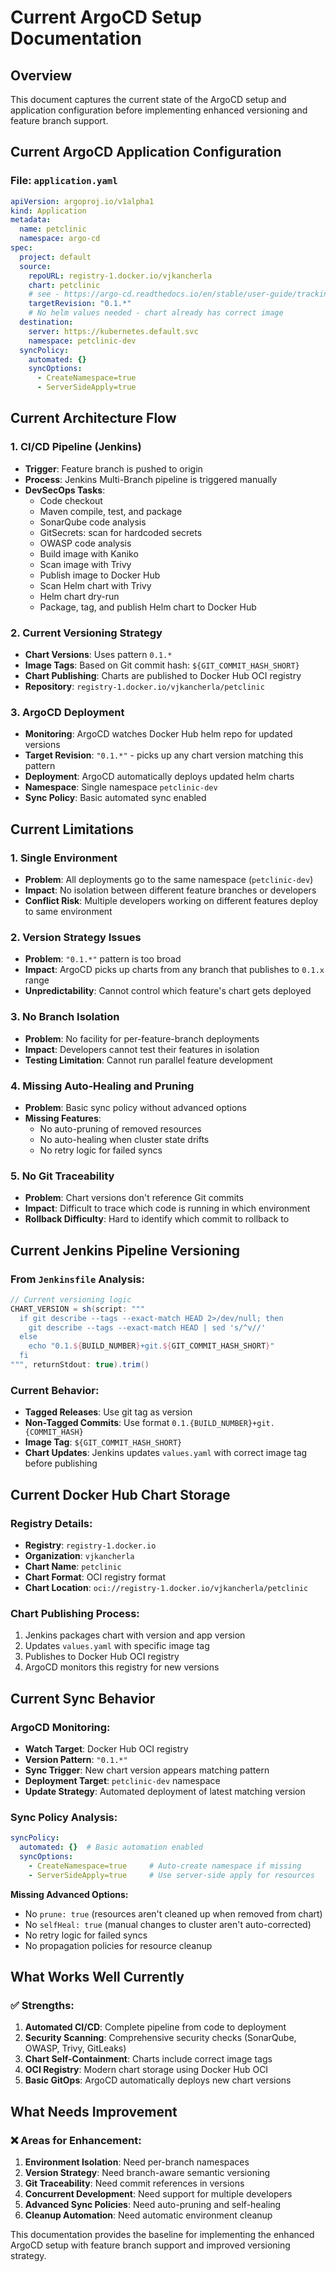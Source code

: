 # Current ArgoCD Setup Documentation

## Overview
This document captures the current state of the ArgoCD setup and application configuration before implementing enhanced versioning and feature branch support.

## Current ArgoCD Application Configuration

### File: `application.yaml`
```yaml
apiVersion: argoproj.io/v1alpha1
kind: Application
metadata:
  name: petclinic
  namespace: argo-cd
spec:
  project: default
  source:
    repoURL: registry-1.docker.io/vjkancherla
    chart: petclinic
    # see - https://argo-cd.readthedocs.io/en/stable/user-guide/tracking_strategies/#helm
    targetRevision: "0.1.*"
    # No helm values needed - chart already has correct image
  destination:
    server: https://kubernetes.default.svc
    namespace: petclinic-dev
  syncPolicy:
    automated: {}
    syncOptions:
      - CreateNamespace=true
      - ServerSideApply=true
```

## Current Architecture Flow

### 1. CI/CD Pipeline (Jenkins)
- **Trigger**: Feature branch is pushed to origin
- **Process**: Jenkins Multi-Branch pipeline is triggered manually
- **DevSecOps Tasks**:
  - Code checkout
  - Maven compile, test, and package
  - SonarQube code analysis
  - GitSecrets: scan for hardcoded secrets
  - OWASP code analysis
  - Build image with Kaniko
  - Scan image with Trivy
  - Publish image to Docker Hub
  - Scan Helm chart with Trivy
  - Helm chart dry-run
  - Package, tag, and publish Helm chart to Docker Hub

### 2. Current Versioning Strategy
- **Chart Versions**: Uses pattern `0.1.*` 
- **Image Tags**: Based on Git commit hash: `${GIT_COMMIT_HASH_SHORT}`
- **Chart Publishing**: Charts are published to Docker Hub OCI registry
- **Repository**: `registry-1.docker.io/vjkancherla/petclinic`

### 3. ArgoCD Deployment
- **Monitoring**: ArgoCD watches Docker Hub helm repo for updated versions
- **Target Revision**: `"0.1.*"` - picks up any chart version matching this pattern
- **Deployment**: ArgoCD automatically deploys updated helm charts
- **Namespace**: Single namespace `petclinic-dev`
- **Sync Policy**: Basic automated sync enabled

## Current Limitations

### 1. Single Environment
- **Problem**: All deployments go to the same namespace (`petclinic-dev`)
- **Impact**: No isolation between different feature branches or developers
- **Conflict Risk**: Multiple developers working on different features deploy to same environment

### 2. Version Strategy Issues
- **Problem**: `"0.1.*"` pattern is too broad
- **Impact**: ArgoCD picks up charts from any branch that publishes to `0.1.x` range
- **Unpredictability**: Cannot control which feature's chart gets deployed

### 3. No Branch Isolation
- **Problem**: No facility for per-feature-branch deployments
- **Impact**: Developers cannot test their features in isolation
- **Testing Limitation**: Cannot run parallel feature development

### 4. Missing Auto-Healing and Pruning
- **Problem**: Basic sync policy without advanced options
- **Missing Features**: 
  - No auto-pruning of removed resources
  - No auto-healing when cluster state drifts
  - No retry logic for failed syncs

### 5. No Git Traceability
- **Problem**: Chart versions don't reference Git commits
- **Impact**: Difficult to trace which code is running in which environment
- **Rollback Difficulty**: Hard to identify which commit to rollback to

## Current Jenkins Pipeline Versioning

### From `Jenkinsfile` Analysis:
```groovy
// Current versioning logic
CHART_VERSION = sh(script: """
  if git describe --tags --exact-match HEAD 2>/dev/null; then
    git describe --tags --exact-match HEAD | sed 's/^v//'
  else 
    echo "0.1.${BUILD_NUMBER}+git.${GIT_COMMIT_HASH_SHORT}"
  fi
""", returnStdout: true).trim()
```

### Current Behavior:
- **Tagged Releases**: Use git tag as version
- **Non-Tagged Commits**: Use format `0.1.{BUILD_NUMBER}+git.{COMMIT_HASH}`
- **Image Tag**: `${GIT_COMMIT_HASH_SHORT}`
- **Chart Updates**: Jenkins updates `values.yaml` with correct image tag before publishing

## Current Docker Hub Chart Storage

### Registry Details:
- **Registry**: `registry-1.docker.io`
- **Organization**: `vjkancherla`
- **Chart Name**: `petclinic`
- **Chart Format**: OCI registry format
- **Chart Location**: `oci://registry-1.docker.io/vjkancherla/petclinic`

### Chart Publishing Process:
1. Jenkins packages chart with version and app version
2. Updates `values.yaml` with specific image tag
3. Publishes to Docker Hub OCI registry
4. ArgoCD monitors this registry for new versions

## Current Sync Behavior

### ArgoCD Monitoring:
- **Watch Target**: Docker Hub OCI registry
- **Version Pattern**: `"0.1.*"`
- **Sync Trigger**: New chart version appears matching pattern
- **Deployment Target**: `petclinic-dev` namespace
- **Update Strategy**: Automated deployment of latest matching version

### Sync Policy Analysis:
```yaml
syncPolicy:
  automated: {}  # Basic automation enabled
  syncOptions:
    - CreateNamespace=true     # Auto-create namespace if missing
    - ServerSideApply=true     # Use server-side apply for resources
```

**Missing Advanced Options:**
- No `prune: true` (resources aren't cleaned up when removed from chart)
- No `selfHeal: true` (manual changes to cluster aren't auto-corrected)
- No retry logic for failed syncs
- No propagation policies for resource cleanup

## What Works Well Currently

### ✅ Strengths:
1. **Automated CI/CD**: Complete pipeline from code to deployment
2. **Security Scanning**: Comprehensive security checks (SonarQube, OWASP, Trivy, GitLeaks)
3. **Chart Self-Containment**: Charts include correct image tags
4. **OCI Registry**: Modern chart storage using Docker Hub OCI
5. **Basic GitOps**: ArgoCD automatically deploys new chart versions

## What Needs Improvement

### ❌ Areas for Enhancement:
1. **Environment Isolation**: Need per-branch namespaces
2. **Version Strategy**: Need branch-aware semantic versioning
3. **Git Traceability**: Need commit references in versions
4. **Concurrent Development**: Need support for multiple developers
5. **Advanced Sync Policies**: Need auto-pruning and self-healing
6. **Cleanup Automation**: Need automatic environment cleanup

This documentation provides the baseline for implementing the enhanced ArgoCD setup with feature branch support and improved versioning strategy.